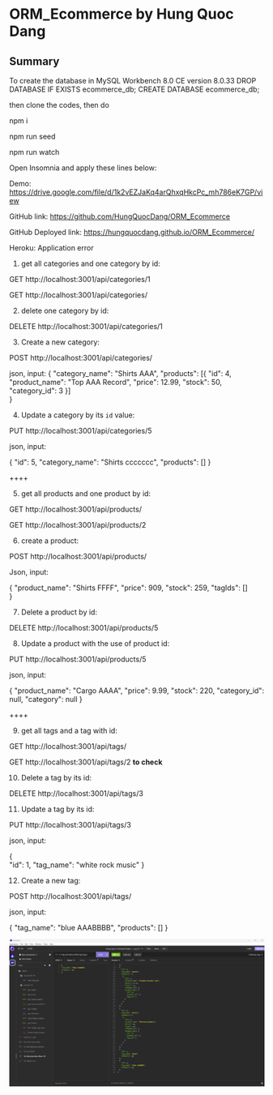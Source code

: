 # ORM_Ecommerce by Hung Quoc Dang

## Summary

To create the database in MySQL Workbench 8.0 CE version 8.0.33
DROP DATABASE IF EXISTS ecommerce_db;
CREATE DATABASE ecommerce_db;

then clone the codes, then do  

npm i

npm run seed

npm run watch

Open Insomnia and apply these lines below:

Demo: https://drive.google.com/file/d/1k2vEZJaKq4arQhxqHkcPc_mh786eK7GP/view

GitHub link:  https://github.com/HungQuocDang/ORM_Ecommerce

GitHub Deployed link:  https://hungquocdang.github.io/ORM_Ecommerce/

Heroku:  Application error


1. get all categories and one category by id:

GET http://localhost:3001/api/categories/1

GET http://localhost:3001/api/categories/


2. delete one category by id:

DELETE http://localhost:3001/api/categories/1


3. Create a new category:

POST http://localhost:3001/api/categories/

json, input:
{
"category_name": "Shirts  AAA",
"products": [{
"id": 4,
"product_name": "Top AAA Record",
"price": 12.99,
"stock": 50,
"category_id": 3
}]	
}


4. Update a category by its `id` value:

PUT http://localhost:3001/api/categories/5

json, input:

{
"id": 5,
"category_name": "Shirts  ccccccc",
"products": []
}

++++

5. get all products and one product by id:

GET http://localhost:3001/api/products/

GET http://localhost:3001/api/products/2


6.  create a product:

POST http://localhost:3001/api/products/

Json, input:

{
"product_name":  "Shirts  FFFF",
"price": 909,
"stock": 259,
"tagIds": []	
}

7. Delete a product by id:

DELETE http://localhost:3001/api/products/5


8. Update a product with the use of product id:

PUT http://localhost:3001/api/products/5

json, input:

{
"product_name": "Cargo AAAA",
"price": 9.99,
"stock": 220,
"category_id": null,
"category": null
}

++++

9. get all tags and a tag with id:

GET http://localhost:3001/api/tags/

GET http://localhost:3001/api/tags/2  **to check**


10. Delete a tag by its id:

DELETE http://localhost:3001/api/tags/3


11. Update a tag by its id:

PUT http://localhost:3001/api/tags/3

json, input:

{		
"id": 1,
"tag_name": "white rock music"
}

12. Create a new tag:

POST http://localhost:3001/api/tags/

json, input:

{
"tag_name": "blue AAABBBB",
"products": []
}






![Alt text](ORM-E-Commerce.png)
